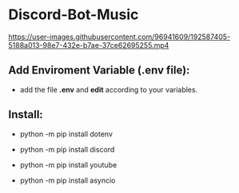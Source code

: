 # Discord-Bot-Music


https://user-images.githubusercontent.com/96941609/192587405-5188a013-98e7-432e-b7ae-37ce62695255.mp4


## Add Enviroment Variable (.env file):
- add the file **.env** and **edit** according to your variables.

## Install:
- python -m pip install dotenv

- python -m pip install discord

- python -m pip install youtube

- python -m pip install asyncio



